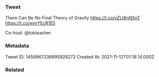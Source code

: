 ### Tweet
There Can Be No Final Theory of Gravity https://t.co/vZLt8nNSnT https://t.co/wnrYEcR1E5

Co-host: @tokteacher.

### Metadata
Tweet ID: 1458967336895926272
Created At: 2021-11-12T01:18:14.000Z

### Related


